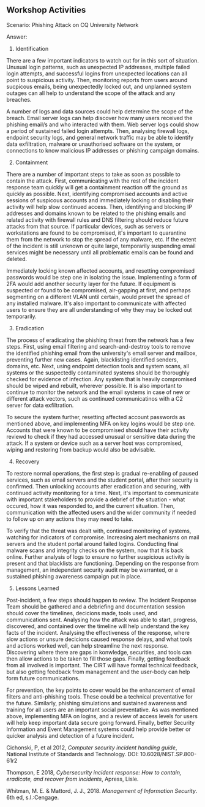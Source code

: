Workshop Activities
---
Scenario: Phishing Attack on CQ University Network

Answer:

1. Identification
   
There are a few important indicators to watch out for in this sort of situation. Unusual login patterns, such as unexpected IP addresses, multiple failed login attempts, and successful logins from unexpected locations can all point to suspicious activity. Then, monitoring reports from users around sucpicous emails, being unexpectedly locked out, and unplanned system outages can all help to understand the scope of the attack and any breaches.

A number of logs and data sources could help determine the scope of the breach. Email server logs can help discover how many users received the phishing email/s and who interacted with them. Web server logs could show a period of sustained failed login attempts. Then, analysing firewall logs, endpoint security logs, and general network traffic may be able to identify data exfiltration, malware or unauthorised software on the system, or connections to know malicious IP addresses or phishing campaign domains.


2. Containment
   
There are a number of important steps to take as soon as possible to contain the attack. First, communicating with the rest of the incident response team quickly will get a containment reaction off the ground as quickly as possible. Next, identifying compromised accounts and active sessions of suspicous accounts and immediately locking or disabling their activity will help slow continued access. Then, identifying and blocking IP addresses and domains known to be related to the phishing emails and related activity with firewall rules and DNS filtering should reduce future attacks from that source. If particular devices, such as servers or workstations are found to be compromised, it's important to quarantine them from the network to stop the spread of any malware, etc. If the extent of the incident is still unknown or quite large, temporarily suspending email services might be necessary until all problematic emails can be found and deleted.

Immediately locking known affected accounts, and resetting compromised passwords would be step one in isolating the issue. Implementing a form of 2FA would add another security layer for the future. If equipment is suspected or found to be compromised, air-gapping at first, and perhaps segmenting on a different VLAN until certain, would prevet the spread of any installed malware. It's also important to communicate with affected users to ensure they are all understanding of why they may be locked out temporarily.


3. Eradication
   
The process of eradicating the phishing threat from the network has a few steps. First, using email filtering and search-and-destroy tools to remove the identified phishing email from the university's email server and mailbox, preventing further new cases. Again, blacklisting identified senders, domains, etc. Next, using endpoint detection tools and system scans, all systems or the suspectedly contaminated systems should be thoroughly checked for evidence of infection. Any system that is heavily compromised should be wiped and rebuilt, wherever possible. It is also important to continue to monitor the network and the email systems in case of new or different attack vectors, such as continued communicatinos with a C2 server for data exfiltration.

To secure the system further, resetting affected account passwords as mentioned above, and implementing MFA on key logins would be step one. Accounts that were known to be compromised should have their activity reviewd to check if they had accessed unusual or sensitive data during the attack. If a system or device such as a server host was compromised, wiping and restoring from backup would also be advisable.


4. Recovery
   
To restore normal operations, the first step is gradual re-enabling of paused services, such as email servers and the student portal, after their security is confirmed. Then unlocking accounts after eradication and securing, with continued activity monitoring for a time. Next, it's important to communicate with important stakeholders to provide a debrief of the situation - what occured, how it was responded to, and the current situation. Then, communication with the affected users and the wider community if needed to follow up on any actions they may need to take.

To verify that the threat was dealt with, continued monitoring of systems, watching for indicators of compromise. Increasing alert mechanisms on mail servers and the student portal around failed logins. Conducting final malware scans and integrity checks on the system, now that it is back online. Further analysis of logs to ensure no further suspicious activity is present and that blacklists are functioning. Depending on the response from management, an independant security audit may be warranted, or a sustained phishing awareness campaign put in place.


5. Lessons Learned
    
Post-incident, a few steps should happen to review. The Incident Response Team should be gathered and a debriefing and documentation session should cover the timelines, decicions made, tools used, and communications sent. Analysing how the attack was able to start, progress, discovered, and contained over the timeline will help understand the key facts of the incident. Analysing the effectiveness of the response, where slow actions or unsure decicions caused response delays, and what tools and actions worked well, can help streamline the next response. Discovering where there are gaps in konwledge, securities, and tools can then allow actions to be taken to fill those gaps. Finally, getting feedback from all involved is important. The CIRT will have formal technical feedback, but also getting feedback from management and the user-body can help form future communications.

For prevention, the key points to cover would be the enhancement of email filters and anti-phishing tools. These could be a technical preventative for the future. Similarly, phishing simulations and sustained awareness and training for all users are an important social preventative. As was mentioned above, implementing MFA on logins, and a review of access levels for users will help keep important data secure going forward. Finally, better Security Information and Event Management systems could help provide better or quicker analysis and detection of a future incident.

Cichonski, P, et al 2012, _Computer security incident handling guide_, National Institute of Standards and Technology. DOI: 10.6028/NIST.SP.800-61r2

Thompson, E 2018, _Cybersecurity incident response: How to contain, eradicate, and recover from incidents_, Apress, Lisle.

Whitman, M. E. & Mattord, J. J., 2018. _Management of Information Security_. 6th ed, s.l.:Cengage.
